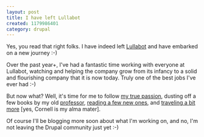 ```yaml
--- 
layout: post
title: I have left Lullabot
created: 1179986401
category: drupal
---
```

Yes, you read that right folks. I have indeed left <a href="http://www.lullabot.com/">Lullabot</a> and have embarked on a new journey :-)

Over the past year+, I've had a fantastic time working with everyone at Lullabot, watching and helping the company grow from its infancy to a solid and flourishing company that it is now today. Truly one of the best jobs I've ever had :-)

But now what? Well, it's time for me to follow <a href="http://www.johnson.cornell.edu/research/entrepreneurship/index.html">my true passion</a>, dusting off a few books by my old <a href="http://www.johnson.cornell.edu/faculty/profiles/BenDaniel/">professor</a>,  <a href="http://www.amazon.com/Smartups-Lessons-Entrepreneur-America-Start-Ups/dp/0801488311">reading a few new ones</a>, and <a href="http://cen.cornell.edu/">traveling a bit more</a> [yes, Cornell is my alma mater].

Of course I'll be blogging more soon about what I'm working on, and no, I'm not leaving the Drupal community just yet :-)
